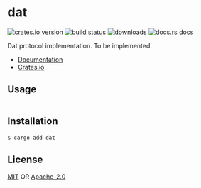# dat
[![crates.io version][1]][2] [![build status][3]][4]
[![downloads][5]][6] [![docs.rs docs][7]][8]

Dat protocol implementation. To be implemented.

- [Documentation][8]
- [Crates.io][2]

## Usage
```rust
```

## Installation
```sh
$ cargo add dat
```

## License
[MIT](./LICENSE-MIT) OR [Apache-2.0](./LICENSE-APACHE)

[1]: https://img.shields.io/crates/v/dat.svg?style=flat-square
[2]: https://crates.io/crates/dat
[3]: https://img.shields.io/travis/datrs/dat.svg?style=flat-square
[4]: https://travis-ci.org/datrs/dat
[5]: https://img.shields.io/crates/d/dat.svg?style=flat-square
[6]: https://crates.io/crates/dat
[7]: https://docs.rs/dat/badge.svg
[8]: https://docs.rs/dat
